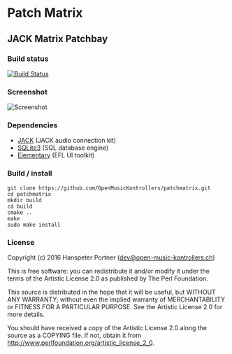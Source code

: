 # Patch Matrix

## JACK Matrix Patchbay

### Build status

[![Build Status](https://travis-ci.org/OpenMusicKontrollers/patchmatrix.svg?branch=master)](https://travis-ci.org/OpenMusicKontrollers/patchmatrix)

### Screenshot
![Screenshot](https://raw.githubusercontent.com/OpenMusicKontrollers/patchmatrix/master/patchmatrix_screeny.png "PatchMatrix Screenshot")

### Dependencies

* [JACK](http://jackaudio.org/) (JACK audio connection kit)
* [SQLite3](https://www.sqlite.org/) (SQL database engine)
* [Elementary](http://docs.enlightenment.org/auto/elementary/) (EFL UI toolkit)

### Build / install

	git clone https://github.com/OpenMusicKontrollers/patchmatrix.git
	cd patchmatrix 
	mkdir build
	cd build
	cmake ..
	make
	sudo make install

### License

Copyright (c) 2016 Hanspeter Portner (dev@open-music-kontrollers.ch)

This is free software: you can redistribute it and/or modify
it under the terms of the Artistic License 2.0 as published by
The Perl Foundation.

This source is distributed in the hope that it will be useful,
but WITHOUT ANY WARRANTY; without even the implied warranty of
MERCHANTABILITY or FITNESS FOR A PARTICULAR PURPOSE. See the
Artistic License 2.0 for more details.

You should have received a copy of the Artistic License 2.0
along the source as a COPYING file. If not, obtain it from
<http://www.perlfoundation.org/artistic_license_2_0>.
